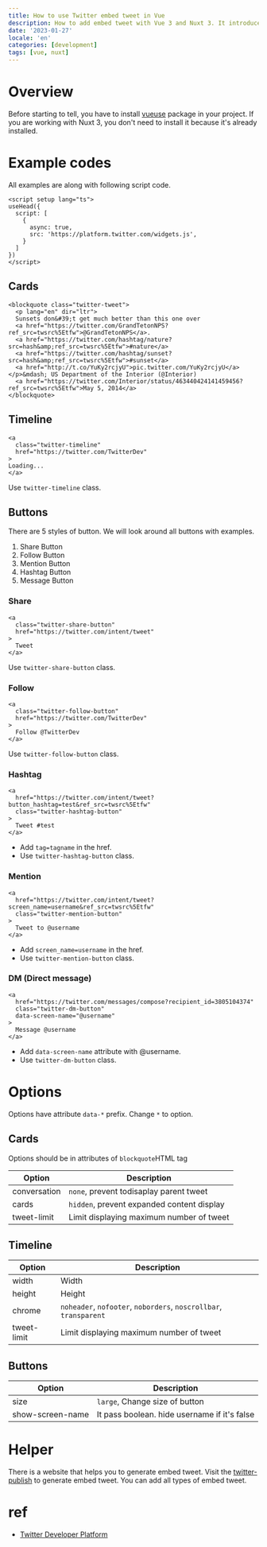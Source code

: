 ```yaml
---
title: How to use Twitter embed tweet in Vue
description: How to add embed tweet with Vue 3 and Nuxt 3. It introduces three ways to make tweet.
date: '2023-01-27'
locale: 'en'
categories: [development]
tags: [vue, nuxt]
---
```


# Overview
Before starting to tell, you have to install [vueuse](https://vueuse.org/) package in your project. 
If you are working with Nuxt 3, you don't need to install it because it's already installed.
 
# Example codes
All examples are along with following script code.
```vue
<script setup lang="ts">
useHead({
  script: [
    {
      async: true,
      src: 'https://platform.twitter.com/widgets.js',
    }
  ]
})
</script>
```
## Cards
```vue
<blockquote class="twitter-tweet">
  <p lang="en" dir="ltr">
  Sunsets don&#39;t get much better than this one over 
  <a href="https://twitter.com/GrandTetonNPS?ref_src=twsrc%5Etfw">@GrandTetonNPS</a>.
  <a href="https://twitter.com/hashtag/nature?src=hash&amp;ref_src=twsrc%5Etfw">#nature</a>
  <a href="https://twitter.com/hashtag/sunset?src=hash&amp;ref_src=twsrc%5Etfw">#sunset</a>
  <a href="http://t.co/YuKy2rcjyU">pic.twitter.com/YuKy2rcjyU</a></p>&mdash; US Department of the Interior (@Interior) 
  <a href="https://twitter.com/Interior/status/463440424141459456?ref_src=twsrc%5Etfw">May 5, 2014</a>
</blockquote>
```

## Timeline
```vue
<a
  class="twitter-timeline"
  href="https://twitter.com/TwitterDev"
>
Loading...
</a>
```
Use ```twitter-timeline``` class.
## Buttons
There are 5 styles of button. We will look around all buttons with examples.
1. Share Button
2. Follow Button
3. Mention Button
4. Hashtag Button
5. Message Button

### Share
```vue
<a 
  class="twitter-share-button"
  href="https://twitter.com/intent/tweet"
>
  Tweet
</a>
```
Use ```twitter-share-button``` class.
### Follow
```vue
<a 
  class="twitter-follow-button" 
  href="https://twitter.com/TwitterDev"
>
  Follow @TwitterDev
</a>
```
Use ```twitter-follow-button``` class.
### Hashtag
```vue
<a 
  href="https://twitter.com/intent/tweet?button_hashtag=test&ref_src=twsrc%5Etfw" 
  class="twitter-hashtag-button"
>
  Tweet #test
</a>
```
- Add ```tag=tagname``` in the href.
- Use ```twitter-hashtag-button``` class.

### Mention
```vue
<a 
  href="https://twitter.com/intent/tweet?screen_name=username&ref_src=twsrc%5Etfw" 
  class="twitter-mention-button"
>
  Tweet to @username
</a>
```
- Add ```screen_name=username``` in the href.
- Use ```twitter-mention-button``` class.

### DM (Direct message)
```vue
<a 
  href="https://twitter.com/messages/compose?recipient_id=3805104374"
  class="twitter-dm-button" 
  data-screen-name="@username"
>
  Message @username
</a>
```
- Add ```data-screen-name``` attribute with @username.
- Use ```twitter-dm-button``` class.


# Options
Options have attribute ```data-*``` prefix. Change ```*``` to option.
## Cards
Options should be in attributes of ```blockquote```HTML tag

| Option       | Description                                    |
|--------------|------------------------------------------------|
| conversation | ```none```, prevent todisaplay parent tweet    |
| cards        | ```hidden```, prevent expanded content display |
| tweet-limit  | Limit displaying maximum number of tweet       |

## Timeline
| Option      | Description                                                                           |
|-------------|---------------------------------------------------------------------------------------|
| width       | Width                                                                                 |
| height      | Height                                                                                |
| chrome      | ```noheader```, ```nofooter```, ```noborders```, ```noscrollbar```, ```transparent``` |
| tweet-limit | Limit displaying maximum number of tweet                                              |

## Buttons
| Option           | Description                                  |
|------------------|----------------------------------------------|
| size             | ```large```, Change size of button           |
| show-screen-name | It pass boolean. hide username if it's false |

# Helper
There is a website that helps you to generate embed tweet. 
Visit the [twitter-publish](https://publish.twitter.com/#) to generate embed tweet.
You can add all types of embed tweet.

# ref
- [Twitter Developer Platform](https://developer.twitter.com/en/docs/twitter-for-websites/timelines/overview)
